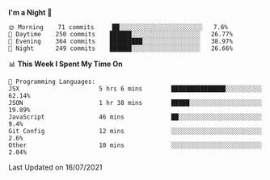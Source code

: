 <!--START_SECTION:waka-->
**I'm a Night 🦉** 

```text
🌞 Morning    71 commits     ██░░░░░░░░░░░░░░░░░░░░░░░   7.6% 
🌆 Daytime    250 commits    ██████░░░░░░░░░░░░░░░░░░░   26.77% 
🌃 Evening    364 commits    █████████░░░░░░░░░░░░░░░░   38.97% 
🌙 Night      249 commits    ██████░░░░░░░░░░░░░░░░░░░   26.66%

```


📊 **This Week I Spent My Time On** 

```text
💬 Programming Languages: 
JSX                      5 hrs 6 mins        ███████████████░░░░░░░░░░   62.14% 
JSON                     1 hr 38 mins        █████░░░░░░░░░░░░░░░░░░░░   19.89% 
JavaScript               46 mins             ██░░░░░░░░░░░░░░░░░░░░░░░   9.4% 
Git Config               12 mins             ░░░░░░░░░░░░░░░░░░░░░░░░░   2.6% 
Other                    10 mins             ░░░░░░░░░░░░░░░░░░░░░░░░░   2.04%

```


 Last Updated on 16/07/2021
<!--END_SECTION:waka-->
